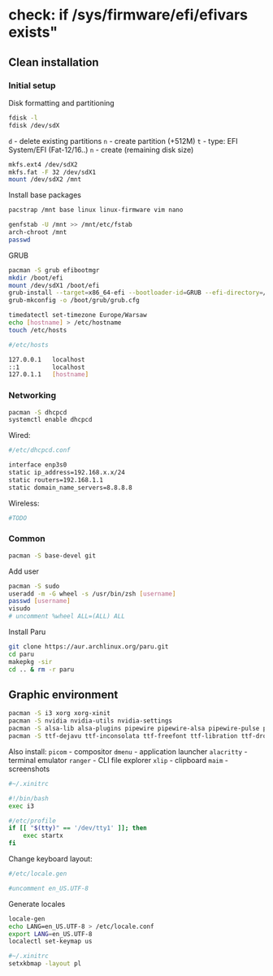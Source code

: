 # check: if /sys/firmware/efi/efivars exists"

## Clean installation
### Initial setup
Disk formatting and partitioning
```sh
fdisk -l
fdisk /dev/sdX
```

`d` - delete existing partitions
`n` - create partition (+512M)
`t` - type: EFI System/EFI (Fat-12/16..)
`n` - create (remaining disk size)

```sh
mkfs.ext4 /dev/sdX2
mkfs.fat -F 32 /dev/sdX1
mount /dev/sdX2 /mnt
```

Install base packages
```sh
pacstrap /mnt base linux linux-firmware vim nano
```

```sh
genfstab -U /mnt >> /mnt/etc/fstab
arch-chroot /mnt
passwd
```
GRUB
```sh
pacman -S grub efibootmgr
mkdir /boot/efi
mount /dev/sdX1 /boot/efi
grub-install --target=x86_64-efi --bootloader-id=GRUB --efi-directory=/boot/efi
grub-mkconfig -o /boot/grub/grub.cfg
```

```sh
timedatectl set-timezone Europe/Warsaw
echo [hostname] > /etc/hostname
touch /etc/hosts
```

```sh
#/etc/hosts

127.0.0.1	localhost
::1			localhost
127.0.1.1	[hostname]
```

### Networking
```sh
pacman -S dhcpcd
systemctl enable dhcpcd
```
Wired:
```sh
#/etc/dhcpcd.conf

interface enp3s0
static ip_address=192.168.x.x/24
static routers=192.168.1.1
static domain_name_servers=8.8.8.8
```
Wireless:
```sh
#TODO
```

### Common
```sh
pacman -S base-devel git
```
Add user
```sh
pacman -S sudo
useradd -m -G wheel -s /usr/bin/zsh [username]
passwd [username]
visudo
# uncomment %wheel ALL=(ALL) ALL
```
Install Paru
```sh
git clone https://aur.archlinux.org/paru.git
cd paru
makepkg -sir
cd .. & rm -r paru
```

## Graphic environment
```sh
pacman -S i3 xorg xorg-xinit
pacman -S nvidia nvidia-utils nvidia-settings
pacman -S alsa-lib alsa-plugins pipewire pipewire-alsa pipewire-pulse pavucontrol
pacman -S ttf-dejavu ttf-inconsolata ttf-freefont ttf-libration ttf-droid ttf-roboto ttf-font-awesome noto-fonts
```
Also install:
`picom`     - compositor
`dmenu`     - application launcher
`alacritty` - terminal emulator
`ranger`    - CLI file explorer
`xlip`      - clipboard
`maim`      - screenshots

```sh
#~/.xinitrc

#!/bin/bash
exec i3
```

```sh
#/etc/profile
if [[ "$(tty)" == '/dev/tty1' ]]; then
	exec startx
fi
```

Change keyboard layout:
```sh
#/etc/locale.gen

#uncomment en_US.UTF-8
```
Generate locales
```sh
locale-gen
echo LANG=en_US.UTF-8 > /etc/locale.conf
export LANG=en_US.UTF-8
localectl set-keymap us
```

```sh
#~/.xinitrc
setxkbmap -layout pl
```

